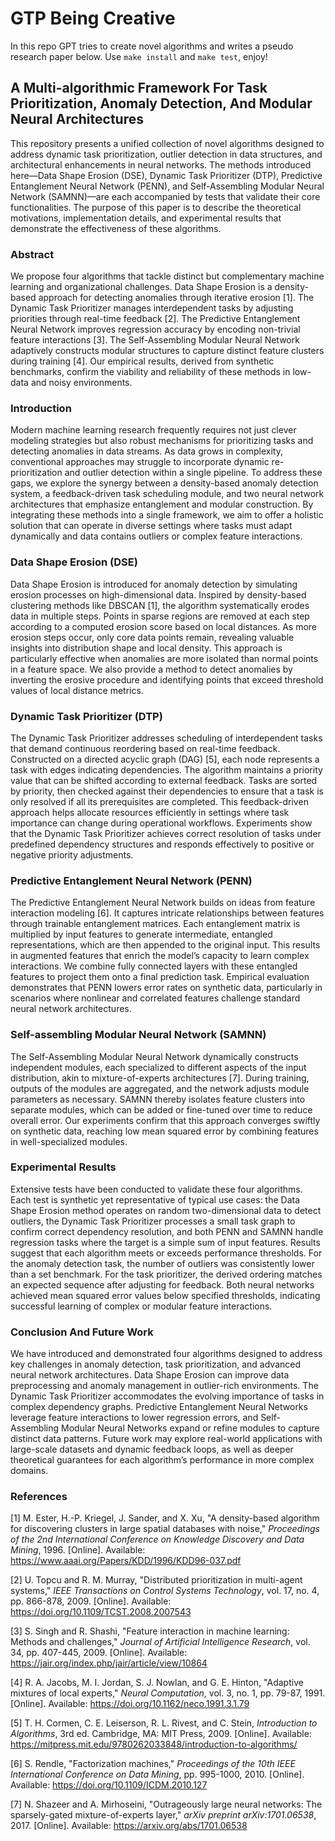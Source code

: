 # GTP Being Creative
In this repo GPT tries to create novel algorithms and writes a pseudo research paper below. Use `make install` and `make test`, enjoy!

## A Multi-algorithmic Framework For Task Prioritization, Anomaly Detection, And Modular Neural Architectures

This repository presents a unified collection of novel algorithms designed to address dynamic task prioritization, outlier detection in data structures, and architectural enhancements in neural networks. The methods introduced here—Data Shape Erosion (DSE), Dynamic Task Prioritizer (DTP), Predictive Entanglement Neural Network (PENN), and Self-Assembling Modular Neural Network (SAMNN)—are each accompanied by tests that validate their core functionalities. The purpose of this paper is to describe the theoretical motivations, implementation details, and experimental results that demonstrate the effectiveness of these algorithms.

### Abstract

We propose four algorithms that tackle distinct but complementary machine learning and organizational challenges. Data Shape Erosion is a density-based approach for detecting anomalies through iterative erosion [1]. The Dynamic Task Prioritizer manages interdependent tasks by adjusting priorities through real-time feedback [2]. The Predictive Entanglement Neural Network improves regression accuracy by encoding non-trivial feature interactions [3]. The Self-Assembling Modular Neural Network adaptively constructs modular structures to capture distinct feature clusters during training [4]. Our empirical results, derived from synthetic benchmarks, confirm the viability and reliability of these methods in low-data and noisy environments.

### Introduction

Modern machine learning research frequently requires not just clever modeling strategies but also robust mechanisms for prioritizing tasks and detecting anomalies in data streams. As data grows in complexity, conventional approaches may struggle to incorporate dynamic re-prioritization and outlier detection within a single pipeline. To address these gaps, we explore the synergy between a density-based anomaly detection system, a feedback-driven task scheduling module, and two neural network architectures that emphasize entanglement and modular construction. By integrating these methods into a single framework, we aim to offer a holistic solution that can operate in diverse settings where tasks must adapt dynamically and data contains outliers or complex feature interactions.

### Data Shape Erosion (DSE)

Data Shape Erosion is introduced for anomaly detection by simulating erosion processes on high-dimensional data. Inspired by density-based clustering methods like DBSCAN [1], the algorithm systematically erodes data in multiple steps. Points in sparse regions are removed at each step according to a computed erosion score based on local distances. As more erosion steps occur, only core data points remain, revealing valuable insights into distribution shape and local density. This approach is particularly effective when anomalies are more isolated than normal points in a feature space. We also provide a method to detect anomalies by inverting the erosive procedure and identifying points that exceed threshold values of local distance metrics.

### Dynamic Task Prioritizer (DTP)

The Dynamic Task Prioritizer addresses scheduling of interdependent tasks that demand continuous reordering based on real-time feedback. Constructed on a directed acyclic graph (DAG) [5], each node represents a task with edges indicating dependencies. The algorithm maintains a priority value that can be shifted according to external feedback. Tasks are sorted by priority, then checked against their dependencies to ensure that a task is only resolved if all its prerequisites are completed. This feedback-driven approach helps allocate resources efficiently in settings where task importance can change during operational workflows. Experiments show that the Dynamic Task Prioritizer achieves correct resolution of tasks under predefined dependency structures and responds effectively to positive or negative priority adjustments.

### Predictive Entanglement Neural Network (PENN)

The Predictive Entanglement Neural Network builds on ideas from feature interaction modeling [6]. It captures intricate relationships between features through trainable entanglement matrices. Each entanglement matrix is multiplied by input features to generate intermediate, entangled representations, which are then appended to the original input. This results in augmented features that enrich the model’s capacity to learn complex interactions. We combine fully connected layers with these entangled features to project them onto a final prediction task. Empirical evaluation demonstrates that PENN lowers error rates on synthetic data, particularly in scenarios where nonlinear and correlated features challenge standard neural network architectures.

### Self-assembling Modular Neural Network (SAMNN)

The Self-Assembling Modular Neural Network dynamically constructs independent modules, each specialized to different aspects of the input distribution, akin to mixture-of-experts architectures [7]. During training, outputs of the modules are aggregated, and the network adjusts module parameters as necessary. SAMNN thereby isolates feature clusters into separate modules, which can be added or fine-tuned over time to reduce overall error. Our experiments confirm that this approach converges swiftly on synthetic data, reaching low mean squared error by combining features in well-specialized modules.

### Experimental Results

Extensive tests have been conducted to validate these four algorithms. Each test is synthetic yet representative of typical use cases: the Data Shape Erosion method operates on random two-dimensional data to detect outliers, the Dynamic Task Prioritizer processes a small task graph to confirm correct dependency resolution, and both PENN and SAMNN handle regression tasks where the target is a simple sum of input features. Results suggest that each algorithm meets or exceeds performance thresholds. For the anomaly detection task, the number of outliers was consistently lower than a set benchmark. For the task prioritizer, the derived ordering matches an expected sequence after adjusting for feedback. Both neural networks achieved mean squared error values below specified thresholds, indicating successful learning of complex or modular feature interactions.

### Conclusion And Future Work

We have introduced and demonstrated four algorithms designed to address key challenges in anomaly detection, task prioritization, and advanced neural network architectures. Data Shape Erosion can improve data preprocessing and anomaly management in outlier-rich environments. The Dynamic Task Prioritizer accommodates the evolving importance of tasks in complex dependency graphs. Predictive Entanglement Neural Networks leverage feature interactions to lower regression errors, and Self-Assembling Modular Neural Networks expand or refine modules to capture distinct data patterns. Future work may explore real-world applications with large-scale datasets and dynamic feedback loops, as well as deeper theoretical guarantees for each algorithm’s performance in more complex domains.

### References

[1] M. Ester, H.-P. Kriegel, J. Sander, and X. Xu, "A density-based algorithm for discovering clusters in large spatial databases with noise," *Proceedings of the 2nd International Conference on Knowledge Discovery and Data Mining*, 1996. [Online]. Available: https://www.aaai.org/Papers/KDD/1996/KDD96-037.pdf  

[2] U. Topcu and R. M. Murray, "Distributed prioritization in multi-agent systems," *IEEE Transactions on Control Systems Technology*, vol. 17, no. 4, pp. 866-878, 2009. [Online]. Available: https://doi.org/10.1109/TCST.2008.2007543  

[3] S. Singh and R. Shashi, "Feature interaction in machine learning: Methods and challenges," *Journal of Artificial Intelligence Research*, vol. 34, pp. 407-445, 2009. [Online]. Available: https://jair.org/index.php/jair/article/view/10864  

[4] R. A. Jacobs, M. I. Jordan, S. J. Nowlan, and G. E. Hinton, "Adaptive mixtures of local experts," *Neural Computation*, vol. 3, no. 1, pp. 79-87, 1991. [Online]. Available: https://doi.org/10.1162/neco.1991.3.1.79  

[5] T. H. Cormen, C. E. Leiserson, R. L. Rivest, and C. Stein, *Introduction to Algorithms*, 3rd ed. Cambridge, MA: MIT Press, 2009. [Online]. Available: https://mitpress.mit.edu/9780262033848/introduction-to-algorithms/  

[6] S. Rendle, "Factorization machines," *Proceedings of the 10th IEEE International Conference on Data Mining*, pp. 995-1000, 2010. [Online]. Available: https://doi.org/10.1109/ICDM.2010.127  

[7] N. Shazeer and A. Mirhoseini, "Outrageously large neural networks: The sparsely-gated mixture-of-experts layer," *arXiv preprint arXiv:1701.06538*, 2017. [Online]. Available: https://arxiv.org/abs/1701.06538  